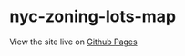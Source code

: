 # nyc-zoning-lots-map

View the site live on [Github Pages](https://chriswhong.github.io/nyc-zoning-lots-map/)
